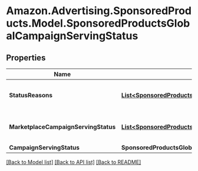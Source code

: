 # Amazon.Advertising.SponsoredProducts.Model.SponsoredProductsGlobalCampaignServingStatus

## Properties

Name | Type | Description | Notes
------------ | ------------- | ------------- | -------------
**StatusReasons** | [**List&lt;SponsoredProductsGlobalCampaignServingStatusReason&gt;**](SponsoredProductsGlobalCampaignServingStatusReason.md) | Serving status details of campaign | [optional] 
**MarketplaceCampaignServingStatus** | [**List&lt;SponsoredProductsMarketplaceCampaignServingStatus&gt;**](SponsoredProductsMarketplaceCampaignServingStatus.md) | The marketplace serving statuses. | [optional] 
**CampaignServingStatus** | **SponsoredProductsGlobalEntityServingStatus** |  | [optional] 

[[Back to Model list]](../README.md#documentation-for-models) [[Back to API list]](../README.md#documentation-for-api-endpoints) [[Back to README]](../README.md)

